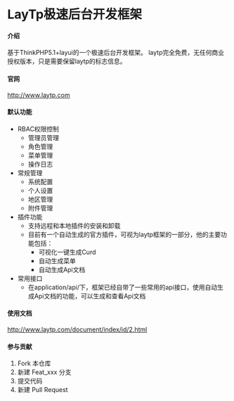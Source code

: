 # LayTp极速后台开发框架

#### 介绍
基于ThinkPHP5.1+layui的一个极速后台开发框架。
laytp完全免费，无任何商业授权版本，只是需要保留laytp的标志信息。

#### 官网
http://www.laytp.com

#### 默认功能
- RBAC权限控制
  - 管理员管理
  - 角色管理
  - 菜单管理
  - 操作日志
- 常规管理
  - 系统配置
  - 个人设置
  - 地区管理
  - 附件管理
- 插件功能
  - 支持远程和本地插件的安装和卸载
  - 目前有一个自动生成的官方插件，可视为laytp框架的一部分，他的主要功能包括：
    - 可视化一键生成Curd
    - 自动生成菜单
    - 自动生成Api文档
- 常用接口
  - 在application/api/下，框架已经自带了一些常用的api接口，使用自动生成Api文档的功能，可以生成和查看Api文档


#### 使用文档

http://www.laytp.com/document/index/id/2.html

#### 参与贡献

1.  Fork 本仓库
2.  新建 Feat_xxx 分支
3.  提交代码
4.  新建 Pull Request
